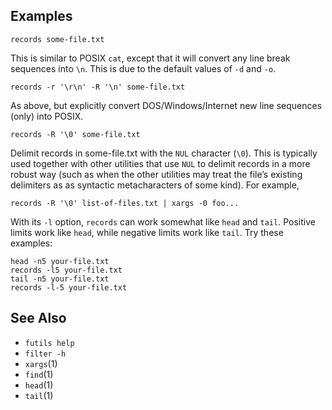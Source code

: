 ## Examples

```
records some-file.txt
```

This is similar to POSIX `cat`, except that it will convert any line break sequences into `\n`. This is due to the default values of `-d` and `-o`.

```
records -r '\r\n' -R '\n' some-file.txt
```

As above, but explicitly convert DOS/Windows/Internet new line sequences (only) into POSIX.

```
records -R '\0' some-file.txt
```

Delimit records in some-file.txt with the `NUL` character (`\0`). This is typically used together with other utilities that use `NUL` to delimit records in a more robust way (such as when the other utilities may treat the file’s existing delimiters as as syntactic metacharacters of some kind). For example,

```
records -R '\0' list-of-files.txt | xargs -0 foo...
```

With its `-l` option, `records` can work somewhat like `head` and `tail`. Positive limits work like `head`, while negative limits work like `tail`. Try these examples:

```
head -n5 your-file.txt
records -l5 your-file.txt
tail -n5 your-file.txt
records -l-5 your-file.txt
```

## See Also

* `futils help`
* `filter -h`
* `xargs`(1)
* `find`(1)
* `head`(1)
* `tail`(1)
